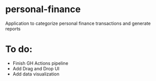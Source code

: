 # personal-finance
Application to categorize personal finance transactions and generate reports

# To do:
- Finish GH Actions pipeline
- Add Drag and Drop UI
- Add data visualization
